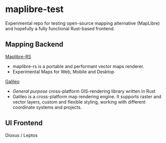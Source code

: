 # maplibre-test
Experimental repo for testing open-source mapping alternative (MapLibre) and hopefully a fully functional Rust-based frontend.

## Mapping Backend
[Maplibre-RS](https://github.com/maplibre/maplibre-rs)
- maplibre-rs is a portable and performant vector maps renderer.
- Experimental Maps for Web, Mobile and Desktop

[Galileo](https://github.com/Maximkaaa/galileo)
- *General purpose* cross-platform GIS-rendering library written in Rust
- Galileo is a cross-platform map rendering engine. It supports raster and vector layers, custom and flexible styling, working with different coordinate systems and projects.

## UI Frontend
Dioxus / Leptos
